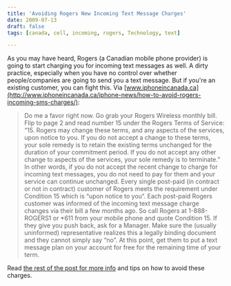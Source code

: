 ```yaml
---
title: 'Avoiding Rogers New Incoming Text Message Charges'
date: 2009-07-13
draft: false
tags: [canada, cell, incoming, rogers, Technology, text]

---
```


As you may have heard, Rogers (a Canadian mobile phone provider) is going to start charging you for incoming text messages as well. A dirty practice, especially when you have no control over whether people/companies are going to send you a text message. But if you're an existing customer, you can fight this. Via [www.iphoneincanada.ca](http://www.iphoneincanada.ca/iphone-news/how-to-avoid-rogers-incoming-sms-charges/):

> Do me a favor right now. Go grab your Rogers Wireless monthly bill. Flip to page 2 and read number 15 under the Rogers Terms of Service: “15. Rogers may change these terms, and any aspects of the services, upon notice to you. If you do not accept a change to these terms, your sole remedy is to retain the existing terms unchanged for the duration of your commitment period. If you do not accept any other change to aspects of the services, your sole remedy is to terminate.” In other words, if you do not accept the recent change to charge for incoming text messages, you do not need to pay for them and your service can continue unchanged. Every single post-paid (in contract or not in contract) customer of Rogers meets the requirement under Condition 15 which is “upon notice to you“. Each post-paid Rogers customer was informed of the incoming text message charge changes via their bill a few months ago. So call Rogers at 1-888-ROGERS1 or \*611 from your mobile phone and quote Condition 15. If they give you push back, ask for a Manager. Make sure the (usually uninformed) representative realizes this a legally binding document and they cannot simply say “no”. At this point, get them to put a text message plan on your account for free for the remaining time of your term.

Read [the rest of the post for more info](http://www.iphoneincanada.ca/iphone-news/how-to-avoid-rogers-incoming-sms-charges/) and tips on how to avoid these charges.